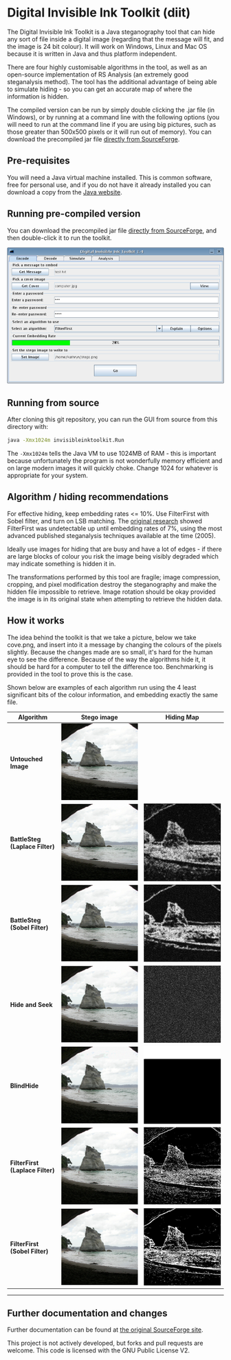 # Digital Invisible Ink Toolkit (diit)

The Digital Invisible Ink Toolkit is a Java steganography tool that can hide any sort of file inside a digital image (regarding that the message will fit, and the image is 24 bit colour). It will work on Windows, Linux and Mac OS because it is written in Java and thus platform independent.

There are four highly customisable algorithms in the tool, as well as an open-source implementation of RS Analysis (an extremely good steganalysis method). The tool has the additional advantage of being able to simulate hiding - so you can get an accurate map of where the information is hidden.

The compiled version can be run by simply double clicking the .jar file (in Windows), or by running at a command line with the following options (you will need to run at the command line if you are using big pictures, such as those greater than 500x500 pixels or it will run out of memory). You can download the precompiled jar file [directly from SourceForge](http://diit.sourceforge.net/download.php).

## Pre-requisites

You will need a Java virtual machine installed. This is common software, free for personal use, and if you do not have it already installed you can download a copy from the [Java website](https://www.java.com/en/download/manual.jsp).

## Running pre-compiled version

You can download the precompiled jar file [directly from SourceForge](http://diit.sourceforge.net/download.php), and then double-click it to run the toolkit.

![Screenshot of running program](images/mainscreenshot.png)

## Running from source

After cloning this git repository, you can run the GUI from source from this directory with:

```bash
java -Xmx1024m invisibleinktoolkit.Run
```

The `-Xmx1024m` tells the Java VM to use 1024MB of RAM - this is important because unfortunately the program is not wonderfully memory efficient and on large modern images it will quickly choke. Change 1024 for whatever is appropriate for your system.

## Algorithm / hiding recommendations

For effective hiding, keep embedding rates <= 10%. Use FilterFirst with Sobel filter, and turn on LSB matching. The [original research](HidingBehindCorners.pdf) showed FilterFirst was undetectable up until embedding rates of 7%, using the most advanced published steganalysis techniques available at the time (2005).

Ideally use images for hiding that are busy and have a lot of edges - if there are large blocks of colour you risk the image being visibly degraded which may indicate something is hidden it in.

The transformations performed by this tool are fragile; image compression, cropping, and pixel modification destroy the steganography and make the hidden file impossible to retrieve. Image rotation should be okay provided the image is in its original state when attempting to retrieve the hidden data.

## How it works

The idea behind the toolkit is that we take a picture, below we take cove.png, and insert into it a message by changing the colours of the pixels slightly. Because the changes made are so small, it's hard for the human eye to see the difference. Because of the way the algorithms hide it, it should be hard for a computer to tell the difference too. Benchmarking is provided in the tool to prove this is the case.

Shown below are examples of each algorithm run using the 4 least significant bits of the colour information, and embedding exactly the same file.


| Algorithm | Stego image | Hiding Map |
| ----------| ----------- | ---------- |
| **Untouched Image** | ![Untouched Image](images/cove.png) | |
| **BattleSteg (Laplace Filter)** | ![BattleSteg (Laplace Filter)](images/cove_hidden_bs_lp.png) | ![Hiding map for BattleSteg (Laplace Filter)](images/cove_map_bs_lp.png) |
| **BattleSteg (Sobel Filter)** | ![BattleSteg (Sobel Filter)](images/cove_hidden_bs_sb.png) | ![Hiding map for BattleSteg (Sobel Filter)](images/cove_map_bs_sb.png) |
| **Hide and Seek** | ![Hide and Seek](images/cove_hidden_hs.png) | ![Hiding map for Hide and Seek](images/cove_map_hs.png) |
| **BlindHide** | ![BlindHide](images/cove_hidden_bh.png) | ![Hiding map for BlindHide](images/cove_map_bh.png) |
| **FilterFirst (Laplace Filter)** | ![FilterFirst (Laplace Filter)](images/cove_hidden_ff_lp.png) | ![Hiding map for FilterFirst (Laplace Filter)](images/cove_map_ff_lp.png) |
| **FilterFirst (Sobel Filter)** | ![FilterFirst (Sobel Filter)](images/cove_hidden_ff_sb.png) | ![Hiding map for FilterFirst (Sobel Filter)](images/cove_map_ff_sb.png) |

---

## Further documentation and changes

Further documentation can be found at [the original SourceForge site](http://diit.sourceforge.net/index.html).

This project is not actively developed, but forks and pull requests are welcome. This code is licensed with the GNU Public License V2.